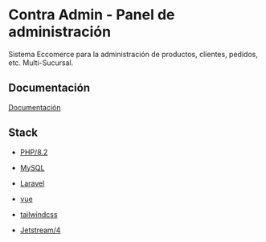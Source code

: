 # Contra Admin - Panel de administración
Sistema Eccomerce para la administración de productos, clientes, pedidos, etc.
Multi-Sucursal.

## Documentación
[Documentación](doc/readme.md)

## Stack

- [PHP/8.2](https://www.php.net/)
- [MySQL](https://www.mysql.com/)
- [Laravel](https://laravel.com/)
- [vue](https://vuejs.org/)
- [tailwindcss](https://tailwindcss.com/)

- [Jetstream/4](https://jetstream.laravel.com/introduction.html)
 